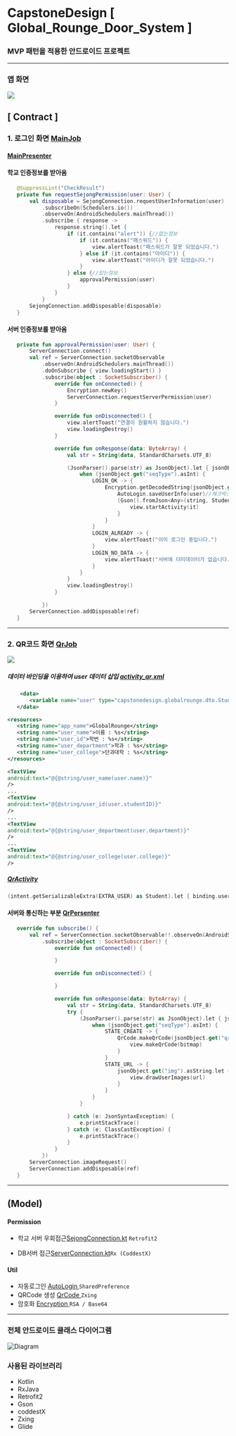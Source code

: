 # CapstoneDesign [ Global_Rounge_Door_System ]
### MVP 패턴을 적용한 안드로이드 프로젝트

<hr/>  

### 앱 화면  
<img src="./image/app.PNG">

 

## [ Contract ]
 ### 1. 로그인 화면 [ MainJob ](https://github.com/zojae031/CapstoneDesign_Global_Rounge_Door_System/blob/android/GlobalRounge/app/src/main/java/capstonedesign/globalrounge/mainjob)
  
 #### [MainPresenter](https://github.com/zojae031/CapstoneDesign_Global_Rounge_Door_System/blob/android/GlobalRounge/app/src/main/java/capstonedesign/globalrounge/mainjob/MainPresenter.kt)  
 #### 학교 인증정보를 받아옴
 ```kotlin
    @SuppressLint("CheckResult")
    private fun requestSejongPermission(user: User) {
        val disposable = SejongConnection.requestUserInformation(user)
            .subscribeOn(Schedulers.io())
            .observeOn(AndroidSchedulers.mainThread())
            .subscribe { response ->
                response.string().let {
                    if (it.contains("alert")) {//없는정보
                        if (it.contains("패스워드")) {
                            view.alertToast("패스워드가 잘못 되었습니다.")
                        } else if (it.contains("아이디")) {
                            view.alertToast("아이디가 잘못 되었습니다.")
                        }
                    } else {//있는정보
                        approvalPermission(user)
                    }
                }
            }
        SejongConnection.addDisposable(disposable)
    }
 ```
 
 #### 서버 인증정보를 받아옴
 ```kotlin
    private fun approvalPermission(user: User) {
        ServerConnection.connect()
        val ref = ServerConnection.socketObservable
            .observeOn(AndroidSchedulers.mainThread())
            .doOnSubscribe { view.loadingStart() }
            .subscribe(object : SocketSubscriber() {
                override fun onConnected() {
                    Encryption.newKey()
                    ServerConnection.requestServerPermission(user)
                }

                override fun onDisconnected() {
                    view.alertToast("연결이 원활하지 않습니다.")
                    view.loadingDestroy()
                }

                override fun onResponse(data: ByteArray) {
                    val str = String(data, StandardCharsets.UTF_8)

                    (JsonParser().parse(str) as JsonObject).let { jsonObject ->
                        when (jsonObject.get("seqType").asInt) {
                            LOGIN_OK -> {
                                Encryption.getDecodedString(jsonObject.get("data").asString).let { string ->
                                    AutoLogin.saveUserInfo(user)//체크박스에 따른 자동로그인 저장
                                    (Gson().fromJson<Any>(string, Student::class.java) as Student).let {
                                        view.startActivity(it)
                                    }
                                }
                            }
                            LOGIN_ALREADY -> {
                                view.alertToast("이미 로그인 중입니다.")
                            }
                            LOGIN_NO_DATA -> {
                                view.alertToast("서버에 더미데이터가 없습니다.")
                            }
                        }
                    }
                    view.loadingDestroy()
                }

            })
        ServerConnection.addDisposable(ref)
    }
 ```
 <hr>  
 
 ### 2. QR코드 화면 [ QrJob ](https://github.com/zojae031/CapstoneDesign_Global_Rounge_Door_System/blob/android/GlobalRounge/app/src/main/java/capstonedesign/globalrounge/qrjob)
  <img src="./image/qr.png">
  
 
 ##### 데이터 바인딩을 이용하여 user 데이터 삽입 [ activity_qr.xml ](https://github.com/zojae031/CapstoneDesign_Global_Rounge_Door_System/blob/android/GlobalRounge/app/src/main/res/layout/activity_qr.xml)
 
 
 ```xml
     <data>
        <variable name="user" type="capstonedesign.globalrounge.dto.Student"/>
    </data>
 ```    
 
 ```xml
<resources>
    <string name="app_name">GlobalRounge</string>
    <string name="user_name">이름 : %s</string>
    <string name="user_id">학번 : %s</string>
    <string name="user_department">학과 : %s</string>
    <string name="user_college">단과대학 : %s</string>
</resources>

```
 ```xml
 <TextView
 android:text="@{@string/user_name(user.name)}"
 />
 ...
 <TextView
 android:text="@{@string/user_id(user.studentID)}"
 />
 ...
 <TextView
 android:text="@{@string/user_department(user.department)}"
 />
 ...
 <TextView
 android:text="@{@string/user_college(user.college)}"
 />
 ```
 
 ##### [QrActivity](https://github.com/zojae031/CapstoneDesign_Global_Rounge_Door_System/blob/android/GlobalRounge/app/src/main/java/capstonedesign/globalrounge/qrjob/QrActivity.kt)  
 
 ```kotlin
 (intent.getSerializableExtra(EXTRA_USER) as Student).let { binding.user = it }
 
 ```
 
#### 서버와 통신하는 부분 [QrPersenter](https://github.com/zojae031/CapstoneDesign_Global_Rounge_Door_System/blob/android/GlobalRounge/app/src/main/java/capstonedesign/globalrounge/qrjob/QrPresenter.kt)
 ```kotlin
    override fun subscribe() {
        val ref = ServerConnection.socketObservable!!.observeOn(AndroidSchedulers.mainThread())
            .subscribe(object : SocketSubscriber() {
                override fun onConnected() {

                }

                override fun onDisconnected() {

                }

                override fun onResponse(data: ByteArray) {
                    val str = String(data, StandardCharsets.UTF_8)
                    try {
                        (JsonParser().parse(str) as JsonObject).let { jsonObject ->
                            when (jsonObject.get("seqType").asInt) {
                                STATE_CREATE -> {
                                    QrCode.makeQrCode(jsonObject.get("qr").asString).let { bitmap ->
                                        view.makeQrCode(bitmap)
                                    }
                                }
                                STATE_URL -> {
                                    jsonObject.get("img").asString.let { url ->
                                        view.drawUserImages(url)
                                    }
                                }
                            }
                        }

                    } catch (e: JsonSyntaxException) {
                        e.printStackTrace()
                    } catch (e: ClassCastException) {
                        e.printStackTrace()
                    }
                }
            })
        ServerConnection.imageRequest()
        ServerConnection.addDisposable(ref)
    }
 ```
 
 
 <hr>  
 
## (Model)  
 
#### Permission
 + 학교 서버 우회접근[SejongConnection.kt](
 https://github.com/zojae031/CapstoneDesign_Global_Rounge_Door_System/blob/android/GlobalRounge/app/src/main/java/capstonedesign/globalrounge/model/permission/SejongConnection.kt) `Retrofit2`
 
 + DB서버 접근[ServerConnection.kt](https://github.com/zojae031/CapstoneDesign_Global_Rounge_Door_System/blob/android/GlobalRounge/app/src/main/java/capstonedesign/globalrounge/model/permission/ServerConnection.kt)``Rx (CoddestX)``
 
 #### Util  
 + 자동로그인  [ AutoLogin ](https://github.com/zojae031/CapstoneDesign_Global_Rounge_Door_System/blob/android/GlobalRounge/app/src/main/java/capstonedesign/globalrounge/model/util/AutoLogin.kt)``SharedPreference``
 + QRCode 생성  [ QrCode ](https://github.com/zojae031/CapstoneDesign_Global_Rounge_Door_System/blob/android/GlobalRounge/app/src/main/java/capstonedesign/globalrounge/model/util/QrCode.kt) ``Zxing``
 + 암호화  [ Encryption ](https://github.com/zojae031/CapstoneDesign_Global_Rounge_Door_System/blob/android/GlobalRounge/app/src/main/java/capstonedesign/globalrounge/model/util/Encryption.kt) ``RSA / Base64``
<hr>


### 전체 안드로이드 클래스 다이어그램
![Diagram](./ClassDiagram/Androidclass.jpg)


### 사용된 라이브러리
+ Kotlin
+ RxJava
+ Retrofit2
+ Gson
+ coddestX
+ Zxing
+ Glide
